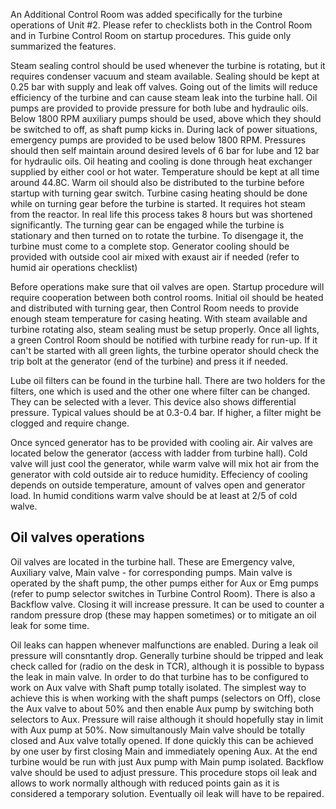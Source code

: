 An Additional Control Room was added specifically for the turbine operations of Unit #2. Please refer to checklists both in the Control Room and in Turbine Control Room on startup procedures. This guide only summarized the features.

Steam sealing control should be used whenever the turbine is rotating, but it requires condenser vacuum and steam available. Sealing should be kept at 0.25 bar with supply and leak off valves. Going out of the limits will reduce efficiency of the turbine and can cause steam leak into the turbine hall.
Oil pumps are provided to provide pressure for both lube and hydraulic oils. Below 1800 RPM auxiliary pumps should be used, above which they should be switched to off, as shaft pump kicks in. During lack of power situations, emergency pumps are provided to be used below 1800 RPM. Pressures should then self maintain around desired levels of 6 bar for lube and 12 bar for hydraulic oils.
Oil heating and cooling is done through heat exchanger supplied by either cool or hot water. Temperature should be kept at all time around 44.8C. Warm oil should also be distributed to the turbine before startup with turning gear switch.
Turbine casing heating should be done while on turning gear before the turbine is started. It requires hot steam from the reactor. In real life this process takes 8 hours but was shortened significantly.
The turning gear can be engaged while the turbine is stationary and then turned on to rotate the turbine. To disengage it, the turbine must come to a complete stop.
Generator cooling should be provided with outside cool air mixed with exaust air if needed (refer to humid air operations checklist)

Before operations make sure that oil valves are open. Startup procedure will require cooperation between both control rooms. Initial oil should be heated and distributed with turning gear, then Control Room needs to provide enough steam temperature for casing heating. With steam available and turbine rotating also, steam sealing must be setup properly. Once all lights, a green Control Room should be notified with turbine ready for run-up. If it can't be started with all green lights, the turbine operator should check the trip bolt at the generator (end of the turbine) and press it if needed.

Lube oil filters can be found in the turbine hall. There are two holders for the filters, one which is used and the other one where filter can be changed. They can be selected with a lever. This device also shows differential pressure. Typical values should be at 0.3-0.4 bar. If higher, a filter might be clogged and require change.

Once synced generator has to be provided with cooling air. Air valves are located below the generator (access with ladder from turbine hall). Cold valve will just cool the generator, while warm valve will mix hot air from the generator with cold outside air to reduce humidity. Effeciency of cooling depends on outside temperature, amount of valves open and generator load. In humid conditions warm valve should be at least at 2/5 of cold walve.

## Oil valves operations

Oil valves are located in the turbine hall. These are Emergency valve, Auxiliary valve, Main valve - for corresponding pumps. Main valve is operated by the shaft pump, the other pumps either for Aux or Emg pumps (refer to pump selector switches in Turbine Control Room). There is also a Backflow valve. Closing it will increase pressure. It can be used to counter a random pressure drop (these may happen sometimes) or to mitigate an oil leak for some time.

Oil leaks can happen whenever malfunctions are enabled. During a leak oil pressure will consntantly drop. Generally turbine should be tripped and leak check called for (radio on the desk in TCR), although it is possible to bypass the leak in main valve. In order to do that turbine has to be configured to work on Aux valve with Shaft pump totally isolated. The simplest way to achieve this is when working with the shaft pumps (selectors on Off), close the Aux valve to about 50% and then enable Aux pump by switching both selectors to Aux. Pressure will raise although it should hopefully stay in limit with Aux pump at 50%. Now simultanously Main valve should be totally closed and Aux valve totally opened. If done quickly this can be achieved by one user by first closing Main and immediately opening Aux. At the end turbine would be run with just Aux pump with Main pump isolated. 
Backflow valve should be used to adjust pressure. This procedure stops oil leak and allows to work normally although with reduced points gain as it is considered a temporary solution. Eventually oil leak will have to be repaired.
